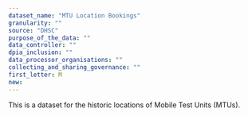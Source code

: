 ```yaml
---
dataset_name: "MTU Location Bookings"
granularity: ""
source: "DHSC"
purpose_of_the_data: ""
data_controller: ""
dpia_inclusion: ""
data_processor_organisations: ""
collecting_and_sharing_governance: ""
first_letter: M
new: 
---
```

This is a dataset for the historic locations of Mobile Test Units (MTUs).